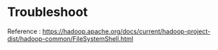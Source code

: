 # Troubleshoot
Reference : https://hadoop.apache.org/docs/current/hadoop-project-dist/hadoop-common/FileSystemShell.html 
